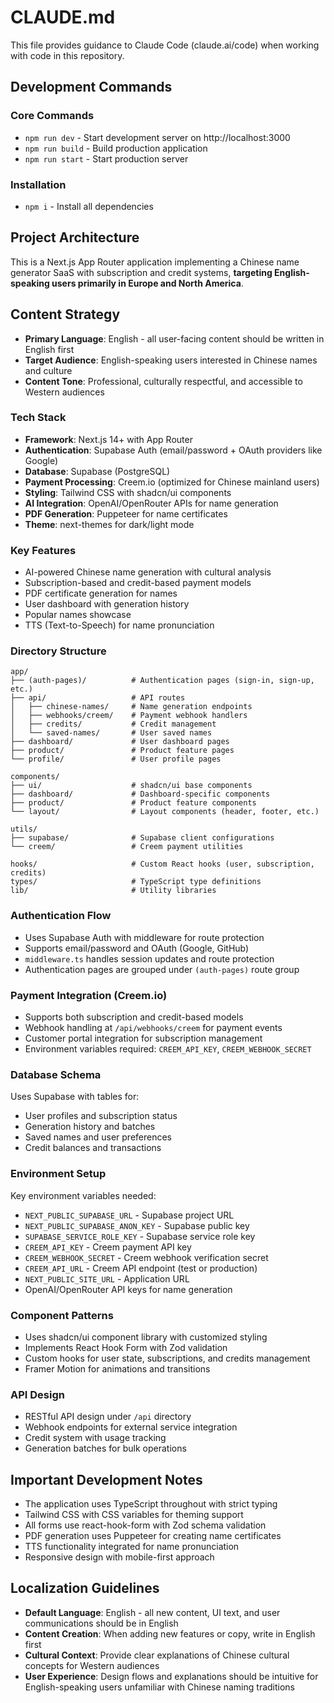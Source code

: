 # CLAUDE.md

This file provides guidance to Claude Code (claude.ai/code) when working with code in this repository.

## Development Commands

### Core Commands
- `npm run dev` - Start development server on http://localhost:3000
- `npm run build` - Build production application
- `npm run start` - Start production server

### Installation
- `npm i` - Install all dependencies

## Project Architecture

This is a Next.js App Router application implementing a Chinese name generator SaaS with subscription and credit systems, **targeting English-speaking users primarily in Europe and North America**.

## Content Strategy
- **Primary Language**: English - all user-facing content should be written in English first
- **Target Audience**: English-speaking users interested in Chinese names and culture
- **Content Tone**: Professional, culturally respectful, and accessible to Western audiences

### Tech Stack
- **Framework**: Next.js 14+ with App Router
- **Authentication**: Supabase Auth (email/password + OAuth providers like Google)
- **Database**: Supabase (PostgreSQL)
- **Payment Processing**: Creem.io (optimized for Chinese mainland users)
- **Styling**: Tailwind CSS with shadcn/ui components
- **AI Integration**: OpenAI/OpenRouter APIs for name generation
- **PDF Generation**: Puppeteer for name certificates
- **Theme**: next-themes for dark/light mode

### Key Features
- AI-powered Chinese name generation with cultural analysis
- Subscription-based and credit-based payment models
- PDF certificate generation for names
- User dashboard with generation history
- Popular names showcase
- TTS (Text-to-Speech) for name pronunciation

### Directory Structure
```
app/
├── (auth-pages)/          # Authentication pages (sign-in, sign-up, etc.)
├── api/                   # API routes
│   ├── chinese-names/     # Name generation endpoints
│   ├── webhooks/creem/    # Payment webhook handlers
│   ├── credits/           # Credit management
│   └── saved-names/       # User saved names
├── dashboard/             # User dashboard pages
├── product/               # Product feature pages
└── profile/               # User profile pages

components/
├── ui/                    # shadcn/ui base components
├── dashboard/             # Dashboard-specific components
├── product/               # Product feature components
└── layout/                # Layout components (header, footer, etc.)

utils/
├── supabase/              # Supabase client configurations
└── creem/                 # Creem payment utilities

hooks/                     # Custom React hooks (user, subscription, credits)
types/                     # TypeScript type definitions
lib/                       # Utility libraries
```

### Authentication Flow
- Uses Supabase Auth with middleware for route protection
- Supports email/password and OAuth (Google, GitHub)
- `middleware.ts` handles session updates and route protection
- Authentication pages are grouped under `(auth-pages)` route group

### Payment Integration (Creem.io)
- Supports both subscription and credit-based models
- Webhook handling at `/api/webhooks/creem` for payment events
- Customer portal integration for subscription management
- Environment variables required: `CREEM_API_KEY`, `CREEM_WEBHOOK_SECRET`

### Database Schema
Uses Supabase with tables for:
- User profiles and subscription status
- Generation history and batches
- Saved names and user preferences
- Credit balances and transactions

### Environment Setup
Key environment variables needed:
- `NEXT_PUBLIC_SUPABASE_URL` - Supabase project URL
- `NEXT_PUBLIC_SUPABASE_ANON_KEY` - Supabase public key
- `SUPABASE_SERVICE_ROLE_KEY` - Supabase service role key
- `CREEM_API_KEY` - Creem payment API key
- `CREEM_WEBHOOK_SECRET` - Creem webhook verification secret
- `CREEM_API_URL` - Creem API endpoint (test or production)
- `NEXT_PUBLIC_SITE_URL` - Application URL
- OpenAI/OpenRouter API keys for name generation

### Component Patterns
- Uses shadcn/ui component library with customized styling
- Implements React Hook Form with Zod validation
- Custom hooks for user state, subscriptions, and credits management
- Framer Motion for animations and transitions

### API Design
- RESTful API design under `/api` directory
- Webhook endpoints for external service integration
- Credit system with usage tracking
- Generation batches for bulk operations

## Important Development Notes

- The application uses TypeScript throughout with strict typing
- Tailwind CSS with CSS variables for theming support
- All forms use react-hook-form with Zod schema validation
- PDF generation uses Puppeteer for creating name certificates
- TTS functionality integrated for name pronunciation
- Responsive design with mobile-first approach

## Localization Guidelines

- **Default Language**: English - all new content, UI text, and user communications should be in English
- **Content Creation**: When adding new features or copy, write in English first
- **Cultural Context**: Provide clear explanations of Chinese cultural concepts for Western audiences
- **User Experience**: Design flows and explanations should be intuitive for English-speaking users unfamiliar with Chinese naming traditions